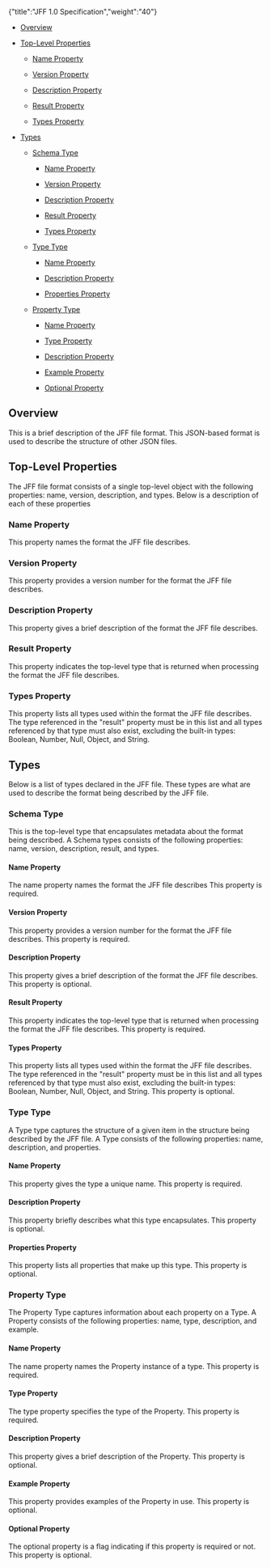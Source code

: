 {"title":"JFF 1.0 Specification","weight":"40"}

* [Overview](#overview)

* [Top-Level Properties](#top-level-properties)

    * [Name Property](#name-property)

    * [Version Property](#version-property)

    * [Description Property](#description-property)

    * [Result Property](#result-property)

    * [Types Property](#types-property)

* [Types](#types)

    * [Schema Type](#schema-type)

        * [Name Property](#name-property)

        * [Version Property](#version-property)

        * [Description Property](#description-property)

        * [Result Property](#result-property)

        * [Types Property](#types-property)

    * [Type Type](#type-type)

        * [Name Property](#name-property)

        * [Description Property](#description-property)

        * [Properties Property](#properties-property)

    * [Property Type](#property-type)

        * [Name Property](#name-property)

        * [Type Property](#type-property)

        * [Description Property](#description-property)

        * [Example Property](#example-property)

        * [Optional Property](#optional-property)

## Overview

This is a brief description of the JFF file format. This JSON-based format is used to describe the structure of other JSON files.

## Top-Level Properties

The JFF file format consists of a single top-level object with the following properties: name, version, description, and types. Below is a description of each of these properties

### Name Property

This property names the format the JFF file describes.

### Version Property

This property provides a version number for the format the JFF file describes.

### Description Property

This property gives a brief description of the format the JFF file describes.

### Result Property

This property indicates the top-level type that is returned when processing the format the JFF file describes.

### Types Property

This property lists all types used within the format the JFF file describes. The type referenced in the "result" property must be in this list and all types referenced by that type must also exist, excluding the built-in types: Boolean, Number, Null, Object, and String.

## Types

Below is a list of types declared in the JFF file. These types are what are used to describe the format being described by the JFF file.

### Schema Type

This is the top-level type that encapsulates metadata about the format being described. A Schema types consists of the following properties: name, version, description, result, and types.

#### Name Property

The name property names the format the JFF file describes This property is required.

#### Version Property

This property provides a version number for the format the JFF file describes. This property is required.

#### Description Property

This property gives a brief description of the format the JFF file describes. This property is optional.

#### Result Property

This property indicates the top-level type that is returned when processing the format the JFF file describes. This property is required.

#### Types Property

This property lists all types used within the format the JFF file describes. The type referenced in the "result" property must be in this list and all types referenced by that type must also exist, excluding the built-in types: Boolean, Number, Null, Object, and String. This property is optional.

### Type Type

A Type type captures the structure of a given item in the structure being described by the JFF file. A Type consists of the following properties: name, description, and properties.

#### Name Property

This property gives the type a unique name. This property is required.

#### Description Property

This property briefly describes what this type encapsulates. This property is optional.

#### Properties Property

This property lists all properties that make up this type. This property is optional.

### Property Type

The Property Type captures information about each property on a Type. A Property consists of the following properties: name, type, description, and example.

#### Name Property

The name property names the Property instance of a type. This property is required.

#### Type Property

The type property specifies the type of the Property. This property is required.

#### Description Property

This property gives a brief description of the Property. This property is optional.

#### Example Property

This property provides examples of the Property in use. This property is optional.

#### Optional Property

The optional property is a flag indicating if this property is required or not. This property is optional.
